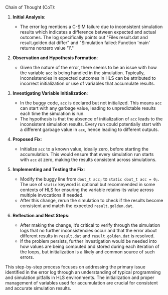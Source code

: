 Chain of Thought (CoT):

1. **Initial Analysis**:
   - The error log mentions a C-SIM failure due to inconsistent simulation results which indicates a difference between expected and actual outcomes. The log specifically points out "Files result.dat and result.golden.dat differ" and "Simulation failed: Function 'main' returns nonzero value '1'."

2. **Observation and Hypothesis Formation**:
   - Given the nature of the error, there seems to be an issue with how the variable `acc` is being handled in the simulation. Typically, inconsistencies in expected outcomes in HLS can be attributed to incorrect initialization or use of variables that accumulate results.

3. **Investigating Variable Initialization**:
   - In the buggy code, `acc` is declared but not initialized. This means `acc` can start with any garbage value, leading to unpredictable results each time the simulation is run.
   - The hypothesis is that the absence of initialization of `acc` leads to the inconsistent simulation results. Every run could potentially start with a different garbage value in `acc`, hence leading to different outputs.

4. **Proposed Fix**:
   - Initialize `acc` to a known value, ideally zero, before starting the accumulation. This would ensure that every simulation run starts with `acc` at zero, making the results consistent across simulations.

5. **Implementing and Testing the Fix**:
   - Modify the buggy line from `dout_t acc;` to `static dout_t acc = 0;`. The use of `static` keyword is optional but recommended in some contexts of HLS for ensuring the variable retains its value across multiple invocations if needed.
   - After this change, rerun the simulation to check if the results become consistent and match the expected `result.golden.dat`.

6. **Reflection and Next Steps**:
   - After making the change, it’s critical to verify through the simulation logs that no further inconsistencies occur and that the error about different results in `result.dat` and `result.golden.dat` is resolved.
   - If the problem persists, further investigation would be needed into how values are being computed and stored during each iteration of the loops, but initialization is a likely and common source of such errors.

This step-by-step process focuses on addressing the primary issue identified in the error log through an understanding of typical programming and simulation pitfalls in HLS environments. The initialization and proper management of variables used for accumulation are crucial for consistent and accurate simulation results.